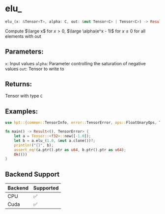 # elu_
```rust
elu_(x: &Tensor<T>, alpha: C, out: &mut Tensor<C> | Tensor<C>) -> Result<Tensor<C>, TensorError>
```
Compute $\large x$ for $x > 0$, $\large \alpha(e^x - 1)$ for $x \leq 0$ for all elements with out

## Parameters:
`x`: Input values
`alpha`: Parameter controlling the saturation of negative values
`out`: Tensor to write to

## Returns:
Tensor with type `C`

## Examples:
```rust
use hpt::{common::TensorInfo, error::TensorError, ops::FloatUnaryOps, Tensor};

fn main() -> Result<(), TensorError> {
    let a = Tensor::<f32>::new([-1.0]);
    let b = a.elu_(1.0, &mut a.clone())?;
    println!("{}", b);
    assert_eq!(a.ptr().ptr as u64, b.ptr().ptr as u64);
    Ok(())
}
```
## Backend Support
| Backend | Supported |
|---------|-----------|
| CPU     | ✅         |
| Cuda    | ✅        |